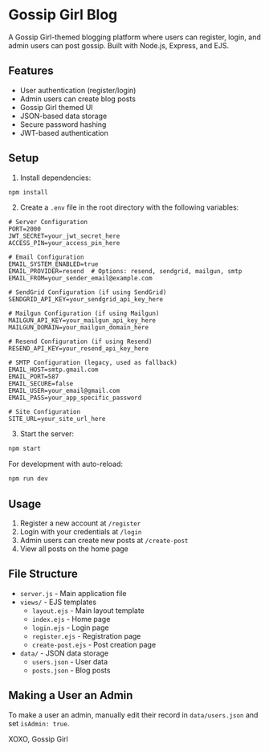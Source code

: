 # Gossip Girl Blog

A Gossip Girl-themed blogging platform where users can register, login, and admin users can post gossip. Built with Node.js, Express, and EJS.

## Features

- User authentication (register/login)
- Admin users can create blog posts
- Gossip Girl themed UI
- JSON-based data storage
- Secure password hashing
- JWT-based authentication

## Setup

1. Install dependencies:
```bash
npm install
```

2. Create a `.env` file in the root directory with the following variables:
```
# Server Configuration
PORT=2000
JWT_SECRET=your_jwt_secret_here
ACCESS_PIN=your_access_pin_here

# Email Configuration
EMAIL_SYSTEM_ENABLED=true
EMAIL_PROVIDER=resend  # Options: resend, sendgrid, mailgun, smtp
EMAIL_FROM=your_sender_email@example.com

# SendGrid Configuration (if using SendGrid)
SENDGRID_API_KEY=your_sendgrid_api_key_here

# Mailgun Configuration (if using Mailgun)
MAILGUN_API_KEY=your_mailgun_api_key_here
MAILGUN_DOMAIN=your_mailgun_domain_here

# Resend Configuration (if using Resend)
RESEND_API_KEY=your_resend_api_key_here

# SMTP Configuration (legacy, used as fallback)
EMAIL_HOST=smtp.gmail.com
EMAIL_PORT=587
EMAIL_SECURE=false
EMAIL_USER=your_email@gmail.com
EMAIL_PASS=your_app_specific_password

# Site Configuration
SITE_URL=your_site_url_here
```

3. Start the server:
```bash
npm start
```

For development with auto-reload:
```bash
npm run dev
```

## Usage

1. Register a new account at `/register`
2. Login with your credentials at `/login`
3. Admin users can create new posts at `/create-post`
4. View all posts on the home page

## File Structure

- `server.js` - Main application file
- `views/` - EJS templates
  - `layout.ejs` - Main layout template
  - `index.ejs` - Home page
  - `login.ejs` - Login page
  - `register.ejs` - Registration page
  - `create-post.ejs` - Post creation page
- `data/` - JSON data storage
  - `users.json` - User data
  - `posts.json` - Blog posts

## Making a User an Admin

To make a user an admin, manually edit their record in `data/users.json` and set `isAdmin: true`.

XOXO, Gossip Girl
